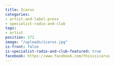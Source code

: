 ```yaml
---
title: Icarus
categories:
- artist-and-label-press
- specialist-radio-and-club
tags:
- artist
position: 272
image: "/uploads/icarus.jpg"
is-front: false
is-specialist-radio-and-club-featured: true
facebook: https://www.facebook.com/thisisicarus
---
```


